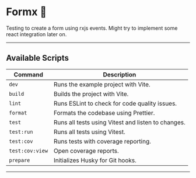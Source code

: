 # **Formx 🚀**

Testing to create a form using rxjs events. Might try to implement some react integration later on.

---

## **Available Scripts**

| Command         | Description                                        |
| --------------- | -------------------------------------------------- |
| `dev`           | Runs the example project with Vite.                |
| `build`         | Builds the project with Vite.                      |
| `lint`          | Runs ESLint to check for code quality issues.      |
| `format`        | Formats the codebase using Prettier.               |
| `test`          | Runs all tests using Vitest and listen to changes. |
| `test:run`      | Runs all tests using Vitest.                       |
| `test:cov`      | Runs tests with coverage reporting.                |
| `test:cov:view` | Open coverage reports.                             |
| `prepare`       | Initializes Husky for Git hooks.                   |

---
